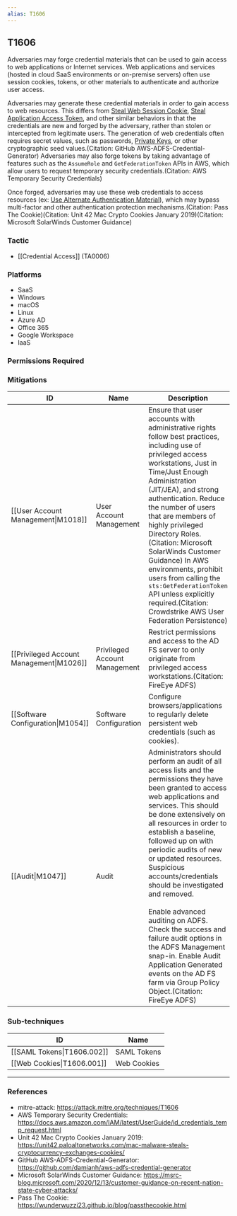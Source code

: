```yaml
---
alias: T1606
---
```


## T1606

Adversaries may forge credential materials that can be used to gain access to web applications or Internet services. Web applications and services (hosted in cloud SaaS environments or on-premise servers) often use session cookies, tokens, or other materials to authenticate and authorize user access.

Adversaries may generate these credential materials in order to gain access to web resources. This differs from [Steal Web Session Cookie](https://attack.mitre.org/techniques/T1539), [Steal Application Access Token](https://attack.mitre.org/techniques/T1528), and other similar behaviors in that the credentials are new and forged by the adversary, rather than stolen or intercepted from legitimate users. The generation of web credentials often requires secret values, such as passwords, [Private Keys](https://attack.mitre.org/techniques/T1552/004), or other cryptographic seed values.(Citation: GitHub AWS-ADFS-Credential-Generator) Adversaries may also forge tokens by taking advantage of features such as the `AssumeRole` and `GetFederationToken` APIs in AWS, which allow users to request temporary security credentials.(Citation: AWS Temporary Security Credentials)

Once forged, adversaries may use these web credentials to access resources (ex: [Use Alternate Authentication Material](https://attack.mitre.org/techniques/T1550)), which may bypass multi-factor and other authentication protection mechanisms.(Citation: Pass The Cookie)(Citation: Unit 42 Mac Crypto Cookies January 2019)(Citation: Microsoft SolarWinds Customer Guidance)  


### Tactic
- [[Credential Access]] (TA0006)

### Platforms
- SaaS
- Windows
- macOS
- Linux
- Azure AD
- Office 365
- Google Workspace
- IaaS

### Permissions Required

### Mitigations

| ID | Name | Description |
| --- | --- | --- |
| [[User Account Management\|M1018]] | User Account Management | Ensure that user accounts with administrative rights follow best practices, including use of privileged access workstations, Just in Time/Just Enough Administration (JIT/JEA), and strong authentication. Reduce the number of users that are members of highly privileged Directory Roles.(Citation: Microsoft SolarWinds Customer Guidance) In AWS environments, prohibit users from calling the `sts:GetFederationToken` API unless explicitly required.(Citation: Crowdstrike AWS User Federation Persistence) |
| [[Privileged Account Management\|M1026]] | Privileged Account Management | Restrict permissions and access to the AD FS server to only originate from privileged access workstations.(Citation: FireEye ADFS) |
| [[Software Configuration\|M1054]] | Software Configuration | Configure browsers/applications to regularly delete persistent web credentials (such as cookies). |
| [[Audit\|M1047]] | Audit | Administrators should perform an audit of all access lists and the permissions they have been granted to access web applications and services. This should be done extensively on all resources in order to establish a baseline, followed up on with periodic audits of new or updated resources. Suspicious accounts/credentials should be investigated and removed.<br /> <br />Enable advanced auditing on ADFS. Check the success and failure audit options in the ADFS Management snap-in. Enable Audit Application Generated events on the AD FS farm via Group Policy Object.(Citation: FireEye ADFS) |

### Sub-techniques

| ID | Name |
| --- | --- |
| [[SAML Tokens\|T1606.002]] | SAML Tokens |
| [[Web Cookies\|T1606.001]] | Web Cookies |


---
### References

- mitre-attack: https://attack.mitre.org/techniques/T1606
- AWS Temporary Security Credentials: https://docs.aws.amazon.com/IAM/latest/UserGuide/id_credentials_temp_request.html
- Unit 42 Mac Crypto Cookies January 2019: https://unit42.paloaltonetworks.com/mac-malware-steals-cryptocurrency-exchanges-cookies/
- GitHub AWS-ADFS-Credential-Generator: https://github.com/damianh/aws-adfs-credential-generator
- Microsoft SolarWinds Customer Guidance: https://msrc-blog.microsoft.com/2020/12/13/customer-guidance-on-recent-nation-state-cyber-attacks/
- Pass The Cookie: https://wunderwuzzi23.github.io/blog/passthecookie.html
